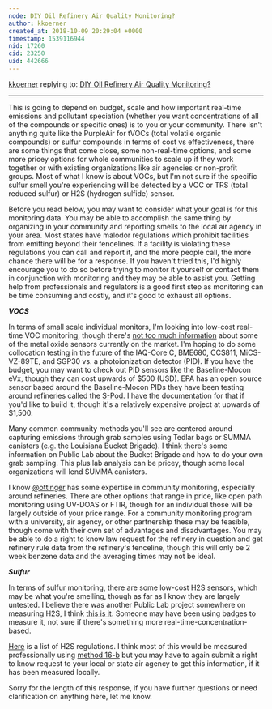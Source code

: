 ```yaml
---
node: DIY Oil Refinery Air Quality Monitoring?
author: kkoerner
created_at: 2018-10-09 20:29:04 +0000
timestamp: 1539116944
nid: 17260
cid: 23250
uid: 442666
---
```




[kkoerner](../profile/kkoerner) replying to: [DIY Oil Refinery Air Quality Monitoring?](../notes/scotttees/10-09-2018/diy-oil-refinery-air-quality-monitoring)

----
This is going to depend on budget, scale and how important real-time emissions and pollutant speciation (whether you want concentrations of all of the compounds or specific ones) is to you or your community. There isn't anything quite like the PurpleAir for tVOCs (total volatile organic compounds) or sulfur compounds in terms of cost vs effectiveness, there are some things that come close, some non-real-time options, and some more pricey options for whole communities to scale up if they work together or with existing organizations like air agencies or non-profit groups. Most of what I know is about VOCs, but I'm not sure if the specific sulfur smell you're experiencing will be detected by a VOC or TRS (total reduced sulfur) or H2S (hydrogen sulfide) sensor.  

Before you read below, you may want to consider what your goal is for this monitoring data. You may be able to accomplish the same thing by organizing in your community and reporting smells to the local air agency in your area. Most states have malodor regulations which prohibit facilities from emitting beyond their fencelines. If a facility is violating these regulations you can call and report it, and the more people call, the more chance there will be for a response. If you haven't tried this, I'd highly encourage you to do so before trying to monitor it yourself or contact them in conjunction with monitoring and they may be able to assist you. Getting help from professionals and regulators is a good first step as monitoring can be time consuming and costly, and it's good to exhaust all options.

***VOCS***

In terms of small scale individual monitors, I'm looking into low-cost real-time VOC monitoring, though there's [not too much information](https://www.epa.gov/air-sensor-toolbox/evaluation-emerging-air-pollution-sensor-performance) about some of the metal oxide sensors currently on the market. I'm hoping to do some collocation testing in the future of the IAQ-Core C, BME680, CCS811, MiCS-VZ-89TE, and SGP30 vs. a photoionization detector (PID). If you have the budget, you may want to check out PID sensors like the Baseline-Mocon eVx, though they can cost upwards of $500 (USD). EPA has an open source sensor based around the Baseline-Mocon PIDs they have been testing around refineries called the [S-Pod](https://www.epa.gov/sciencematters/tracking-emissions-using-new-fenceline-monitoring-technology). I have the documentation for that if you'd like to build it, though it's a relatively expensive project at upwards of $1,500. 

Many common community methods you'll see are centered around capturing emissions through grab samples using Tedlar bags or SUMMA canisters (e.g. the Louisiana Bucket Brigade).  I think there's some information on Public Lab about the Bucket Brigade and how to do your own grab sampling. This plus lab analysis can be pricey, though some local organizations will lend SUMMA canisters. 

I know [@ottinger](/profile/ottinger)  has some expertise in community monitoring, especially around refineries. There are other options that range in price, like open path monitoring using UV-DOAS or FTIR, though for an individual those will be largely outside of your price range. For a community monitoring program with a university, air agency, or other partnership these may be feasible, though come with their own set of advantages and disadvantages. You may be able to do a right to know law request for the refinery in question and get refinery rule data from the refinery's fenceline, though this will only be 2 week benzene data and the averaging times may not be ideal. 

***Sulfur***

In terms of sulfur monitoring, there are some low-cost H2S sensors, which may be what you're smelling, though as far as I know they are largely untested. I believe there was another Public Lab project somewhere on measuring H2S, I think [this is it](https://publiclab.org/notes/sara/9-11-2011/hydrogen-sulfide-monitoring-gas-patch-background). Someone may have been using badges to measure it, not sure if there's something more real-time-concentration-based. 

[Here](https://publiclab.org/wiki/hydrogen-sulfide-regulations) is a list of H2S regulations. I think most of this would be measured professionally using [method 16-b](https://19january2017snapshot.epa.gov/sites/production/files/2016-06/documents/m-16b.pdf) but you may have to again submit a right to know request to your local or state air agency to get this information, if it has been measured locally. 


Sorry for the length of this response, if you have further questions or need clarification on anything here, let me know. 